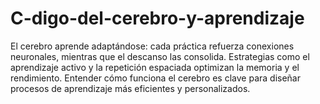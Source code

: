 # C-digo-del-cerebro-y-aprendizaje
El cerebro aprende adaptándose: cada práctica refuerza conexiones neuronales, mientras que el descanso las consolida. Estrategias como el aprendizaje activo y la repetición espaciada optimizan la memoria y el rendimiento. Entender cómo funciona el cerebro es clave para diseñar procesos de aprendizaje más eficientes y personalizados.
